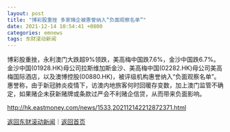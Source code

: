 ```yaml
---
layout: post
title: "博彩股重挫 多家赌企被惠誉纳入“负面观察名单”"
date: 2021-12-14 10:54:41 +0800
categories: emnews
tags: 东财滚动新闻
---
```


博彩股重挫，永利澳门大跌超9%领跌，美高梅中国跌7.6%，金沙中国跌6.7%。金沙中国(01928.HK)母公司拉斯维加斯金沙、美高梅中国(02282.HK)母公司美高梅国际酒店，以及澳博控股(00880.HK)，被评级机构惠誉纳入“负面观察名单”。惠誉称，由于新冠肺炎疫情下，访澳内地旅客何时回暖存变数，加上澳门监管不确定，如果赌企未获新赌牌或条款过严会不利赌企信贷，从而带来负面影响。

<http://hk.eastmoney.com/news/1533,202112142212872371.html>

[返回东财滚动新闻](//finews.withounder.com/emnews/)｜[返回首页](//finews.withounder.com/)